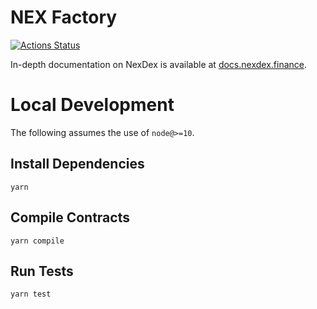 # NEX Factory

[![Actions Status](https://github.com/nextechlabs/nexdex-core/workflows/CI/badge.svg)](https://github.com/nextechlabs/nexdex-core/actions)

In-depth documentation on NexDex is available at [docs.nexdex.finance](https://docs.nexdex.finance/).

# Local Development

The following assumes the use of `node@>=10`.

## Install Dependencies

`yarn`

## Compile Contracts

`yarn compile`

## Run Tests

`yarn test`
